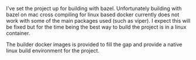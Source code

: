 I've set the project up for building with bazel.
Unfortunately building with bazel on mac cross compiling for linux based docker
currently does not work with some of the main packages used (such as viper).
I expect this will be fixed but for the time being the best way to build
the project is in a linux container.

The builder docker images is provided to fill the gap and provide a native
linux build environment for the project.